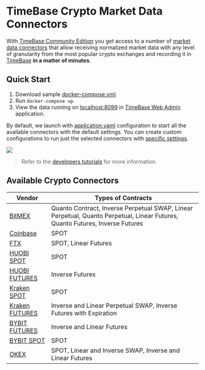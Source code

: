 # TimeBase Crypto Market Data Connectors

With [TimeBase Community Edition](https://github.com/finos/TimeBase-CE) you get access to a number of [market data connectors](#available-connectors) that allow receiving normalized market data with any level of granularity from the most popular crypto exchanges and recording it in [TimeBase](https://kb.timebase.info/) **in a matter of minutes**. 

## Quick Start

1. Download sample [docker-compose.yml](https://github.com/epam/TimebaseCryptoConnectors/blob/main/docs/docker-compose.yml).
2. Run `docker-compose up`.
3. View the data running on [localhost:8099](http://localhost:8099) in [TimeBase Web Admin](https://kb.timebase.info/community/development/tools/Web%20Admin/admin_guide#stream-actions-monitor) application.

By default, we launch with [application.yaml](https://github.com/epam/TimebaseCryptoConnectors/blob/main/java/runner/src/main/resources/application.yaml#:~:text=connectors%3A,USDT%2CLTC%2DUSD%22) configuration to start all the available connectors with the default settings. You can create custom configurations to run just the selected connectors with [specific settings](https://github.com/epam/TimebaseCryptoConnectors/blob/main/docs/developer.md#1-create-settings). 

![](/img/stream-monitor.png)

> Refer to the [developers tutorials](https://github.com/epam/TimebaseCryptoConnectors/blob/main/docs/developer.md) for more information. 

## Available Crypto Connectors

|Vendor|Types of Contracts|
|------|------------------|
|[BitMEX](java/connectors/bitmex/README.md)|Quanto Contract, Inverse Perpetual SWAP, Linear Perpetual, Quanto Perpetual, Linear Futures, Quanto Futures, Inverse Futures|
|[Coinbase](https://github.com/epam/TimebaseCryptoConnectors/blob/main/java/connectors/coinbase/README.md)|SPOT|
|[FTX](https://github.com/epam/TimebaseCryptoConnectors/blob/main/java/connectors/ftx/README.md)|SPOT, Linear Futures|
|[HUOBI SPOT](https://github.com/epam/TimebaseCryptoConnectors/blob/main/java/connectors/huobi-spot/README.md)|SPOT|
|[HUOBI FUTURES](https://github.com/epam/TimebaseCryptoConnectors/tree/main/java/connectors/huobi-futures)|Inverse Futures|
|[Kraken SPOT](https://github.com/epam/TimebaseCryptoConnectors/tree/main/java/connectors/kraken-spot)|SPOT|
|[Kraken FUTURES](https://github.com/epam/TimebaseCryptoConnectors/tree/main/java/connectors/kraken-futures)|Inverse and Linear Perpetual SWAP, Inverse Futures with Expiration|
|[BYBIT FUTURES](https://github.com/epam/TimebaseCryptoConnectors/tree/main/java/connectors/bybit-futures)|Inverse and Linear Futures|
|[BYBIT SPOT](https://github.com/epam/TimebaseCryptoConnectors/tree/main/java/connectors/bybit-spot)|SPOT|
|[OKEX](https://github.com/epam/TimebaseCryptoConnectors/tree/main/java/connectors/okex)|SPOT, Linear and Inverse SWAP, Inverse and Linear Futures|

